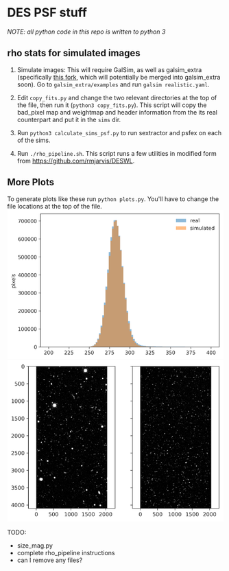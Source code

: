 DES PSF stuff
=============

*NOTE: all python code in this repo is written to python 3*

rho stats for simulated images
------------------------------

1. Simulate images: This will require GalSim, as well as galsim_extra (specifically [this fork](https://github.com/ajwheeler/galsim_extra), which will potentially be merged into galsim_extra soon). Go to `galsim_extra/examples` and run `galsim realistic.yaml`.

2. Edit `copy_fits.py` and change the two relevant directories at the top of the file, then run it (`python3 copy_fits.py`).  This script will copy the bad_pixel map and weightmap and header information from the its real counterpart and put it in the `sims` dir.

3. Run `python3 calculate_sims_psf.py` to run sextractor and psfex on each of the sims.

4. Run `./rho_pipeline.sh`.  This script runs a few utilities in modified form from https://github.com/rmjarvis/DESWL.

More Plots
----------
To generate plots like these run `python plots.py`.  You'll have to change the file locations at the top of the file.
![histogram](https://raw.githubusercontent.com/ajwheeler/deswlpsf/master/figures/histogram.png "histogram")
![image](https://raw.githubusercontent.com/ajwheeler/deswlpsf/master/figures/image.png "image")

TODO:
- size_mag.py
- complete rho_pipeline instructions
- can I remove any files?
